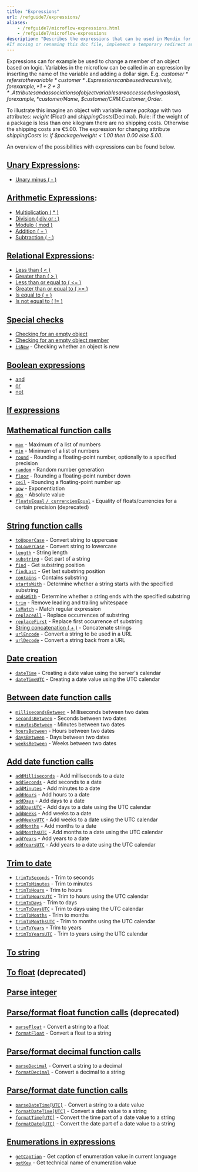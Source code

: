 ```yaml
---
title: "Expressions"
url: /refguide7/expressions/
aliases:
    - /refguide7/microflow-expressions.html
    - /refguide7/microflow-expressions
description: "Describes the expressions that can be used in Mendix for a variety of purposes (for example, to change a member of an object based on logic)."
#If moving or renaming this doc file, implement a temporary redirect and let the respective team know they should update the URL in the product. See Mapping to Products for more details.
---
```


Expressions can for example be used to change a member of an object based on logic. Variables in the microflow can be called in an expression by inserting the name of the variable and adding a dollar sign. E.g. *$customer* refers to the variable *customer*. Expressions can be used recursively, for example, *1 + 2 + 3*. Attributes and associations of object variables are accessed using a slash, for example, *$customer/Name*, *$customer/CRM.Customer_Order*.

To illustrate this imagine an object with variable name *package* with two attributes: *weight* (Float) and *shippingCosts*(Decimal). Rule: if the weight of a package is less than one kilogram there are no shipping costs. Otherwise the shipping costs are €5.00. The expression for changing attribute *shippingCosts* is: *if $package/weight < 1.00 then 0.00 else 5.00*.

An overview of the possibilities with expressions can be found below.

## [Unary Expressions](/refguide7/unary-expressions/):

* [Unary minus ( - )](/refguide7/unary-expressions/)

## [Arithmetic Expressions](/refguide7/arithmetic-expressions/):

* [Multiplication ( * )](/refguide7/arithmetic-expressions/)
* [Division ( div or : )](/refguide7/arithmetic-expressions/)
* [Modulo ( mod )](/refguide7/arithmetic-expressions/)
* [Addition ( + )](/refguide7/arithmetic-expressions/)
* [Subtraction ( - )](/refguide7/arithmetic-expressions/)

## [Relational Expressions](/refguide7/relational-expressions/):

* [Less than ( < )](/refguide7/relational-expressions/)
* [Greater than ( > )](/refguide7/relational-expressions/)
* [Less than or equal to ( <= )](/refguide7/relational-expressions/)
* [Greater than or equal to ( >= )](/refguide7/relational-expressions/)
* [Is equal to ( = )](/refguide7/relational-expressions/)
* [Is not equal to ( != )](/refguide7/relational-expressions/)

## [Special checks](/refguide7/special-checks/)

* [Checking for an empty object](/refguide7/special-checks/)
* [Checking for an empty object member](/refguide7/special-checks/)
* [`isNew`](/refguide7/special-checks/) - Checking whether an object is new

## [Boolean expressions](/refguide7/boolean-expressions/)

* [and](/refguide7/boolean-expressions/)
* [or](/refguide7/boolean-expressions/)
* [not](/refguide7/boolean-expressions/)

## [If expressions](/refguide7/if-expressions/)

## [Mathematical function calls](/refguide7/mathematical-function-calls/)

* [`max`](/refguide7/mathematical-function-calls/) - Maximum of a list of numbers
* [`min`](/refguide7/mathematical-function-calls/) - Minimum of a list of numbers
* [`round`](/refguide7/mathematical-function-calls/) - Rounding a floating-point number, optionally to a specified precision
* [`random`](/refguide7/mathematical-function-calls/) - Random number generation
* [`floor`](/refguide7/mathematical-function-calls/) - Rounding a floating-point number down
* [`ceil`](/refguide7/mathematical-function-calls/) - Rounding a floating-point number up
* [`pow`](/refguide7/mathematical-function-calls/) - Exponentiation
* [`abs`](/refguide7/mathematical-function-calls/) - Absolute value
* [`floatsEqual` `/ currenciesEqual`](/refguide7/mathematical-function-calls/) - Equality of floats/currencies for a certain precision (deprecated)

## [String function calls](/refguide7/string-function-calls/)

* [`toUpperCase`](/refguide7/string-function-calls/) - Convert string to uppercase
* [`toLowerCase`](/refguide7/string-function-calls/) - Convert string to lowercase
* [`length`](/refguide7/string-function-calls/) - String length
* [`substring`](/refguide7/string-function-calls/) - Get part of a string
* [`find`](/refguide7/string-function-calls/) - Get substring position
* [`findLast`](/refguide7/string-function-calls/) - Get last substring position
* [`contains`](/refguide7/string-function-calls/) - Contains substring
* [`startsWith`](/refguide7/string-function-calls/)  - Determine whether a string starts with the specified substring
* [`endsWith`](/refguide7/string-function-calls/)  - Determine whether a string ends with the specified substring
* [`trim`](/refguide7/string-function-calls/) - Remove leading and trailing whitespace
* [`isMatch`](/refguide7/string-function-calls/) - Match regular expression
* [`replaceAll`](/refguide7/string-function-calls/) - Replace occurrences of substring
* [`replaceFirst`](/refguide7/string-function-calls/) - Replace first occurrence of substring
* [String concatenation ( + )](/refguide7/string-function-calls/) - Concatenate strings
* [`urlEncode`](/refguide7/string-function-calls/) - Convert a string to be used in a URL
* [`urlDecode`](/refguide7/string-function-calls/) - Convert a string back from a URL

## [Date creation](/refguide7/date-creation/)

* [`dateTime`](/refguide7/date-creation/) - Creating a date value using the server's calendar
* [`dateTimeUTC`](/refguide7/date-creation/) - Creating a date value using the UTC calendar

## [Between date function calls](/refguide7/between-date-function-calls/)

* [`millisecondsBetween`](/refguide7/between-date-function-calls/) - Milliseconds between two dates
* [`secondsBetween`](/refguide7/between-date-function-calls/) - Seconds between two dates
* [`minutesBetween`](/refguide7/between-date-function-calls/) - Minutes between two dates
* [`hoursBetween`](/refguide7/between-date-function-calls/) - Hours between two dates
* [`daysBetween`](/refguide7/between-date-function-calls/) - Days between two dates
* [`weeksBetween`](/refguide7/between-date-function-calls/) - Weeks between two dates

## [Add date function calls](/refguide7/add-date-function-calls/)

* [`addMilliseconds`](/refguide7/add-date-function-calls/) - Add milliseconds to a date
* [`addSeconds`](/refguide7/add-date-function-calls/) - Add seconds to a date
* [`addMinutes`](/refguide7/add-date-function-calls/) - Add minutes to a date
* [`addHours`](/refguide7/add-date-function-calls/) - Add hours to a date
* [`addDays`](/refguide7/add-date-function-calls/) - Add days to a date
* [`addDaysUTC`](/refguide7/add-date-function-calls/) - Add days to a date using the UTC calendar
* [`addWeeks`](/refguide7/add-date-function-calls/) - Add weeks to a date
* [`addWeeksUTC`](/refguide7/add-date-function-calls/) - Add weeks to a date using the UTC calendar
* [`addMonths`](/refguide7/add-date-function-calls/) - Add months to a date
* [`addMonthsUTC`](/refguide7/add-date-function-calls/) - Add months to a date using the UTC calendar
* [`addYears`](/refguide7/add-date-function-calls/) - Add years to a date
* [`addYearsUTC`](/refguide7/add-date-function-calls/) - Add years to a date using the UTC calendar

## [Trim to date](/refguide7/trim-to-date/)

* [`trimToSeconds`](/refguide7/trim-to-date/) - Trim to seconds
* [`trimToMinutes`](/refguide7/trim-to-date/) - Trim to minutes
* [`trimToHours`](/refguide7/trim-to-date/) - Trim to hours
* [`trimToHoursUTC`](/refguide7/trim-to-date/) - Trim to hours using the UTC calendar
* [`trimToDays`](/refguide7/trim-to-date/) - Trim to days
* [`trimToDaysUTC`](/refguide7/trim-to-date/) - Trim to days using the UTC calendar
* [`trimToMonths`](/refguide7/trim-to-date/) - Trim to months
* [`trimToMonthsUTC`](/refguide7/trim-to-date/) - Trim to months using the UTC calendar
* [`trimToYears`](/refguide7/trim-to-date/) - Trim to years
* [`trimToYearsUTC`](/refguide7/trim-to-date/) - Trim to years using the UTC calendar

## [To string](/refguide7/to-string/)

## [To float](/refguide7/to-float/) (deprecated)

## [Parse integer](/refguide7/parse-integer/)

## [Parse/format float function calls](/refguide7/parse-and-format-float-function-calls/) (deprecated)

* [`parseFloat`](/refguide7/parse-and-format-float-function-calls/) - Convert a string to a float
* [`formatFloat`](/refguide7/parse-and-format-float-function-calls/) - Convert a float to a string

## [Parse/format decimal function calls](/refguide7/parse-and-format-decimal-function-calls/)

* [`parseDecimal`](/refguide7/parse-and-format-decimal-function-calls/)  - Convert a string to a decimal
* [`formatDecimal`](/refguide7/parse-and-format-decimal-function-calls/)  - Convert a decimal to a string

## [Parse/format date function calls](/refguide7/parse-and-format-date-function-calls/)

* [`parseDateTime[UTC]`](/refguide7/parse-and-format-date-function-calls/) - Convert a string to a date value
* [`formatDateTime[UTC]`](/refguide7/parse-and-format-date-function-calls/) - Convert a date value to a string
* [`formatTime[UTC]`](/refguide7/parse-and-format-date-function-calls/) - Convert the time part of a date value to a string
* [`formatDate[UTC]`](/refguide7/parse-and-format-date-function-calls/) - Convert the date part of a date value to a string

## [Enumerations in expressions](/refguide7/enumerations-in-expressions/)

* [`getCaption`](/refguide7/enumerations-in-expressions/) - Get caption of enumeration value in current language
* [`getKey`](/refguide7/enumerations-in-expressions/) - Get technical name of enumeration value
